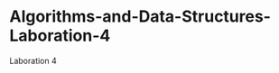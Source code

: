 Algorithms-and-Data-Structures-Laboration-4
===========================================

Laboration 4
